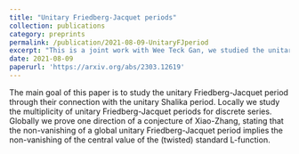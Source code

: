 ```yaml
---
title: "Unitary Friedberg-Jacquet periods"
collection: publications
category: preprints
permalink: /publication/2021-08-09-UnitaryFJperiod
excerpt: "This is a joint work with Wee Teck Gan, we studied the unitary Friedberg--Jacquet periods using the theta correspondence, both locally and globally."
date: 2021-08-09
paperurl: 'https://arxiv.org/abs/2303.12619'
---
```

The main goal of this paper is to study the unitary Friedberg-Jacquet period through their connection with the unitary Shalika period. Locally we study the multiplicity of unitary Friedberg-Jacquet periods for discrete series. Globally we prove one direction of a conjecture of Xiao-Zhang, stating that the non-vanishing of a global unitary Friedberg-Jacquet period implies the non-vanishing of the central value of the (twisted) standard L-function.